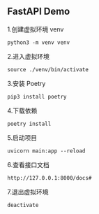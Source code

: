 ## FastAPI Demo

1.创建虚拟环境 venv

```
python3 -m venv venv
```

2.进入虚拟环境

```
source ./venv/bin/activate
```

3.安装 Poetry

```
pip3 install poetry
```

4.下载依赖

```
poetry install
```

5.启动项目

```
uvicorn main:app --reload
```

6.查看接口文档

```
http://127.0.0.1:8000/docs#
```

7.退出虚拟环境

```
deactivate
```

